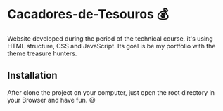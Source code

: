 # Cacadores-de-Tesouros :moneybag:

Website developed during the period of the technical course, it's using HTML structure, CSS and JavaScript. Its goal is be my portfolio with the theme treasure hunters.

## Installation

After clone the project on your computer, just open the root directory in your Browser and have fun. :smiley:
